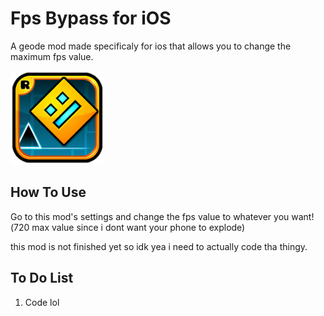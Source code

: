 # Fps Bypass for iOS
A geode mod made specificaly for ios that allows you to change the maximum fps value.

<img src="logo.png" width="150" alt="the mod's logo" />


## How To Use
Go to this mod's settings and change the fps value to whatever you want!(720 max value since i dont want your phone to explode)

this mod is not finished yet so idk yea i need to actually code tha thingy.

## To Do List
1. Code lol
